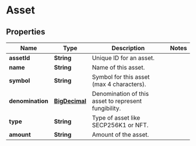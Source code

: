 # Asset

## Properties
Name | Type | Description | Notes
------------ | ------------- | ------------- | -------------
**assetId** | **String** | Unique ID for an asset. | 
**name** | **String** | Name of this asset. | 
**symbol** | **String** | Symbol for this asset (max 4 characters). | 
**denomination** | [**BigDecimal**](BigDecimal.md) | Denomination of this asset to represent fungibility. | 
**type** | **String** | Type of asset like SECP256K1 or NFT. | 
**amount** | **String** | Amount of the asset. | 
